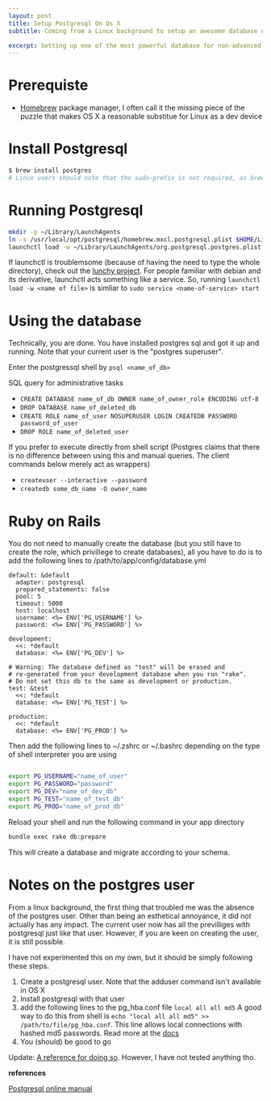 ```yaml
---
layout: post
title: Setup Postgresql On Os X
subtitle: Coming from a Linux background to setup an awesome database on a database that operates slightly differently

excerpt: Setting up one of the most powerful database for non-advanced users
---
```


# Prerequiste

<ul>
	<li><a href="http://brew.sh">Homebrew</a> package manager, I often call it the missing piece of the puzzle that makes OS X a reasonable substitue for Linux as a dev device</li>
</ul>

# Install Postgresql
~~~ bash
$ brew install postgres
# Linux users should note that the sudo-prefix is not required, as brew operates on /usr/local (the whole thing is a git repo)
~~~

# Running Postgresql
~~~bash
mkdir -p ~/Library/LaunchAgents
ln -s /usr/local/opt/postgresql/homebrew.mxcl.postgresql.plist $HOME/Library/LaunchAgents/
launchctl load -w ~/Library/LaunchAgents/org.postgresql.postgres.plist
~~~

If launchctl is troublemsome (because of having the need to type the whole directory), check out the <a href="https://github.com/eddiezane/lunchy">lunchy project</a>. For people familiar with debian and its derivative, launchctl acts something like a service. So, running `launchctl load -w <name of file>` is simliar to `sudo service <name-of-service> start`

# Using the database

Technically, you are done. You have installed postgres sql and got it up and running. Note that your current user is the "postgres superuser".

Enter the postgressql shell by `psql <name_of_db>`

SQL query for administrative tasks

* `CREATE DATABASE name_of_db OWNER name_of_owner_role ENCODING utf-8`
* `DROP DATABASE name_of_deleted_db`
* `CREATE ROLE name_of_user NOSUPERUSER LOGIN CREATEDB PASSWORD password_of_user`
* `DROP ROLE name_of_deleted_user`

If you prefer to execute directly from shell script (Postgres claims that there is no difference between using this and manual queries. The client commands below merely act as wrappers)

* `createuser --interactive --password`
* `createdb some_db_name -O owner_name`

# Ruby on Rails

You do not need to manually create the database (but you still have to create the role, which privillege to create databases), all you have to do is to add the following lines to /path/to/app/config/database.yml

~~~
default: &default
  adapter: postgresql
  prepared_statements: false
  pool: 5
  timeout: 5000
  host: localhost
  username: <%= ENV['PG_USERNAME'] %>
  password: <%= ENV['PG_PASSWORD'] %>

development:
  <<: *default
  database: <%= ENV['PG_DEV'] %>

# Warning: The database defined as "test" will be erased and
# re-generated from your development database when you run "rake".
# Do not set this db to the same as development or production.
test: &test
  <<: *default
  database: <%= ENV['PG_TEST'] %>

production:
  <<: *default
  database: <%= ENV['PG_PROD'] %>
~~~

Then add the following lines to ~/.zshrc or ~/.bashrc depending on the type of shell interpreter you are using

~~~ bash

export PG_USERNAME="name_of_user"
export PG_PASSWORD="password"
export PG_DEV="name_of_dev_db"
export PG_TEST="name_of_test_db"
export PG_PROD="name_of_prod_db"

~~~

Reload your shell and run the following command in your app directory

~~~ bash
bundle exec rake db:prepare
~~~

This will create a database and migrate according to your schema.

# Notes on the postgres user

From a linux background, the first thing that troubled me was the absence of the postgres user. Other than being an esthetical annoyance, it did not actually has any impact. The current user now has all the previlliges with postgresql just like that user. However, if you are keen on creating the user, it is still possible.

I have not experimented this on my own, but it should be simply following these steps.

1. Create a postgresql user. Note that the adduser command isn't available in OS X
2. Install postgresql with that user
3. add the following lines to the pg\_hba.conf file `local all all md5` A good way to do this from shell is ` echo "local all all md5" >> /path/to/file/pg_hba.conf `. This line allows local connections with hashed md5 passwords. Read more at the <a href="http://www.postgresql.org/docs/9.3/static/auth-pg-hba-conf.html">docs</a>
4. You (should) be good to go

Update: <a href="http://jonathandean.com/2011/08/postgresql-8-4-on-mac-os-x-10-7-lion/">A reference for doing so</a>. However, I have not tested anything tho.

<strong>references</strong>

<a href="http://www.postgresql.org/docs/9.4/static/index.html">Postgresql online manual</a>
